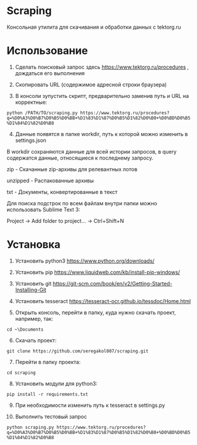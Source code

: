 # Scraping

Консольная утилита для скачивания и обработки данных с tektorg.ru

# Использование
1) Сделать поисковый запрос здесь https://www.tektorg.ru/procedures , дождаться его выполнения

2) Скопировать URL (содержимое адресной строки браузера)

3) В консоли зупустить скрипт, предварительно заменив путь и URL на корректные:

`python /PATH/TO/scraping.py https://www.tektorg.ru/procedures?q=%D0%A3%D0%B7%D0%B5%D0%BB+%D1%83%D1%87%D0%B5%D1%82%D0%B0+%D0%BD%D0%B5%D1%84%D1%82%D0%B8`

4) Данные появятся в папке workdir, путь к которой можно изменить в settings.json

В workdir сохраняются данные для всей истории запросов, в query содержатся данные, относящиеся к последнему запросу.

zip - Скачанные zip-архивы для релевантных лотов

unzipped - Распакованные архивы

txt - Документы, конвертированные в текст

Для поиска подстрок по всем файлам внутри папки можно использовать Sublime Text 3:

Project -> Add folder to project... -> Ctrl+Shift+N

# Установка
1) Установить python3 https://www.python.org/downloads/

2) Установить pip https://www.liquidweb.com/kb/install-pip-windows/

3) Установить git https://git-scm.com/book/en/v2/Getting-Started-Installing-Git

4) Установить tesseract https://tesseract-ocr.github.io/tessdoc/Home.html

5) Открыть консоль, перейти в папку, куда нужно скачать проект, например, так:

`cd ~\Documents`

6) Скачать проект:

`git clone https://github.com/seregakol007/scraping.git`

7) Перейти в папку проекта:

`cd scraping`

8) Установить модули для python3:

`pip install -r requirements.txt`

9) При необходимости изменить путь к tesseract в settings.py

10) Выполнить тестовый запрос

`python scraping.py https://www.tektorg.ru/procedures?q=%D0%A3%D0%B7%D0%B5%D0%BB+%D1%83%D1%87%D0%B5%D1%82%D0%B0+%D0%BD%D0%B5%D1%84%D1%82%D0%B8 `
